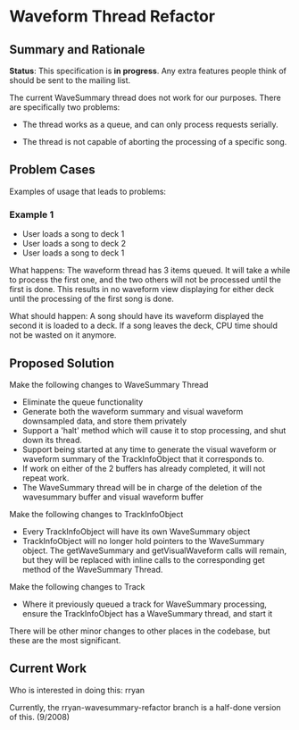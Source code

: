 # Waveform Thread Refactor

## Summary and Rationale

**Status**: This specification is **in progress**. Any extra features
people think of should be sent to the mailing list.

The current WaveSummary thread does not work for our purposes. There are
specifically two problems:

  - The thread works as a queue, and can only process requests serially.
    
  - The thread is not capable of aborting the processing of a specific
    song.

## Problem Cases

Examples of usage that leads to problems:

### Example 1

  - User loads a song to deck 1
  - User loads a song to deck 2
  - User loads a song to deck 1

What happens: The waveform thread has 3 items queued. It will take a
while to process the first one, and the two others will not be processed
until the first is done. This results in no waveform view displaying for
either deck until the processing of the first song is done.

What should happen: A song should have its waveform displayed the second
it is loaded to a deck. If a song leaves the deck, CPU time should not
be wasted on it anymore.

## Proposed Solution

Make the following changes to WaveSummary Thread

  - Eliminate the queue functionality
  - Generate both the waveform summary and visual waveform downsampled
    data, and store them privately
  - Support a 'halt' method which will cause it to stop processing, and
    shut down its thread. 
  - Support being started at any time to generate the visual waveform or
    waveform summary of the TrackInfoObject that it corresponds to.
  - If work on either of the 2 buffers has already completed, it will
    not repeat work.
  - The WaveSummary thread will be in charge of the deletion of the
    wavesummary buffer and visual waveform buffer

Make the following changes to TrackInfoObject

  - Every TrackInfoObject will have its own WaveSummary object
  - TrackInfoObject will no longer hold pointers to the WaveSummary
    object. The getWaveSummary and getVisualWaveform calls will remain,
    but they will be replaced with inline calls to the corresponding get
    method of the WaveSummary Thread.

Make the following changes to Track

  - Where it previously queued a track for WaveSummary processing,
    ensure the TrackInfoObject has a WaveSummary thread, and start it

There will be other minor changes to other places in the codebase, but
these are the most significant.

## Current Work

Who is interested in doing this: rryan

Currently, the rryan-wavesummary-refactor branch is a half-done version
of this. (9/2008)
